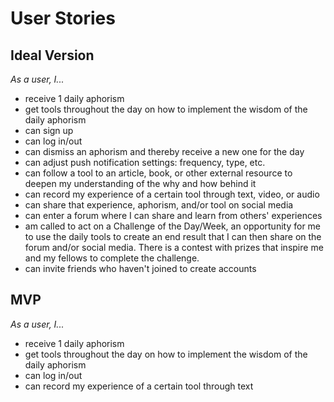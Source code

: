 # User Stories

## Ideal Version

*As a user, I...*

* receive 1 daily aphorism
* get tools throughout the day on how to implement the wisdom of the daily aphorism
* can sign up
* can log in/out
* can dismiss an aphorism and thereby receive a new one for the day
* can adjust push notification settings: frequency, type, etc.
* can follow a tool to an article, book, or other external resource to deepen my understanding of the why and how behind it
* can record my experience of a certain tool through text, video, or audio
* can share that experience, aphorism, and/or tool on social media
* can enter a forum where I can share and learn from others' experiences
* am called to act on a Challenge of the Day/Week, an opportunity for me to use the daily tools to create an end result that I can then share on the forum and/or social media. There is a contest with prizes that inspire me and my fellows to complete the challenge.
* can invite friends who haven't joined to create accounts


## MVP

*As a user, I...*

* receive 1 daily aphorism
* get tools throughout the day on how to implement the wisdom of the daily aphorism
* can log in/out
* can record my experience of a certain tool through text
